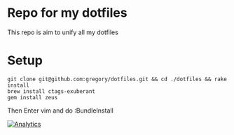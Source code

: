 Repo for my dotfiles
============

This repo is aim to unify all my dotfiles

# Setup

```
git clone git@github.com:gregory/dotfiles.git && cd ./dotfiles && rake install
brew install ctags-exuberant
gem install zeus
```

Then Enter vim and do :BundleInstall


[![Analytics](https://ga-beacon.appspot.com/UA-34823890-2/dotfiles/readme?pixel)](https://github.com/gregory/dotfiles)
